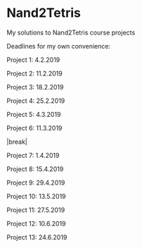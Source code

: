 # Nand2Tetris
My solutions to Nand2Tetris course projects

Deadlines for my own convenience:

Project 1:  4.2.2019

Project 2: 11.2.2019

Project 3: 18.2.2019

Project 4: 25.2.2019

Project 5:  4.3.2019

Project 6: 11.3.2019

|break|
  
Project 7:   1.4.2019

Project 8:  15.4.2019

Project 9:  29.4.2019

Project 10: 13.5.2019

Project 11: 27.5.2019

Project 12: 10.6.2019

Project 13: 24.6.2019
